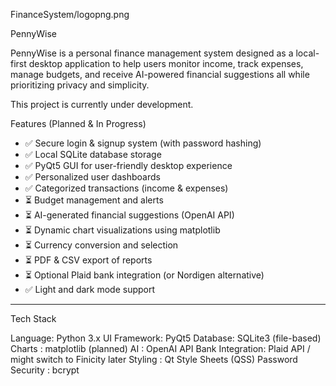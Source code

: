 

FinanceSystem/logopng.png

PennyWise

PennyWise is a personal finance management system designed as a local-first desktop application to help users monitor income, track expenses, manage budgets, and receive AI-powered financial suggestions all while prioritizing privacy and simplicity.

 This project is currently under development.

Features (Planned & In Progress)

- ✅ Secure login & signup system (with password hashing)
- ✅ Local SQLite database storage
- ✅ PyQt5 GUI for user-friendly desktop experience
- ✅ Personalized user dashboards
- ✅ Categorized transactions (income & expenses)
- ⏳ Budget management and alerts
- ⏳ AI-generated financial suggestions (OpenAI API)
- ⏳ Dynamic chart visualizations using matplotlib
- ⏳ Currency conversion and selection
- ⏳ PDF & CSV export of reports
- ⏳ Optional Plaid bank integration (or Nordigen alternative)
- ✅ Light and dark mode support

---

 Tech Stack

Language: Python 3.x
UI Framework: PyQt5 
Database: SQLite3 (file-based) 
Charts : matplotlib (planned) 
AI : OpenAI API 
Bank Integration: Plaid API / might switch to Finicity later
Styling : Qt Style Sheets (QSS) 
Password Security : bcrypt



